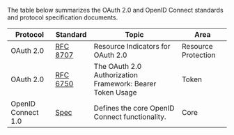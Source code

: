 The table below summarizes the OAuth 2.0 and OpenID Connect standards and protocol specification documents.

| Protocol | Standard | Topic | Area |
|----------|-------|------|----------|
|OAuth 2.0 |[RFC 8707](https://www.rfc-editor.org/info/rfc8707) | Resource Indicators for OAuth 2.0 | Resource Protection |
|OAuth 2.0 |[RFC 6750](https://datatracker.ietf.org/doc/html/rfc6750) |The OAuth 2.0 Authorization Framework: Bearer Token Usage| Token |
|OpenID Connect 1.0 |[Spec](https://openid.net/specs/openid-connect-core-1_0.html) | Defines the core OpenID Connect functionality.  | Core |

